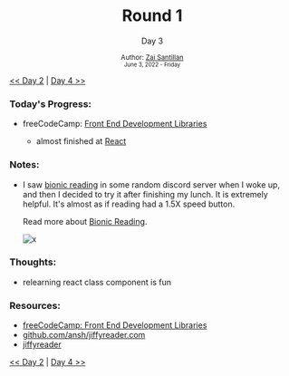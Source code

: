 <div align="center">
  <h1>Round 1</h1>
  <p>Day 3</p>

  <sub>
    Author: <a href="https://github.com/plskz" target="_blank">Zai Santillan</a>
    <br>
    <small>June 3, 2022 - Friday</small>
  </sub>
</div>

[<< Day 2](day02.md) | [Day 4 >>](day04.md)

### Today's Progress:

- freeCodeCamp: [Front End Development Libraries](https://www.freecodecamp.org/learn/front-end-development-libraries/)

  - almost finished at [React](https://www.freecodecamp.org/learn/front-end-development-libraries/#react)

### Notes:

- I saw [bionic reading](https://github.com/ansh/bionic-reading) in some random discord server when I woke up, and then I decided to try it after finishing my lunch. It is extremely helpful. It's almost as if reading had a 1.5X speed button.

  Read more about [Bionic Reading](https://bionic-reading.com/about/).

  ![x](https://user-images.githubusercontent.com/57343545/171876443-a172c24e-173c-4058-a19c-2cbe4d4d1c28.jpg)

### Thoughts:

- relearning react class component is fun

### Resources:

- [freeCodeCamp: Front End Development Libraries](https://www.freecodecamp.org/learn/front-end-development-libraries/)
- [github.com/ansh/jiffyreader.com](https://github.com/ansh/jiffyreader.com)
- [jiffyreader](https://www.jiffyreader.com)

[<< Day 2](day02.md) | [Day 4 >>](day04.md)
